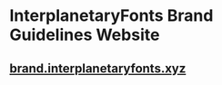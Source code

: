# InterplanetaryFonts Brand Guidelines Website

## [brand.interplanetaryfonts.xyz](https://brand.interplanetaryfonts.xyz)
